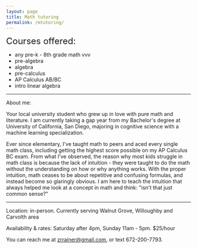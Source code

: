 ```yaml
---
layout: page
title: Math tutoring
permalink: /mtutoring/
---
```

<span style="font-size:18.0pt">Courses offered:  </span>
  
- any pre-k - 8th grade math  vvv
- pre-algebra  
- algebra  
- pre-calculus  
- AP Calculus AB/BC  
- intro linear algebra  

---

About me:
  
Your local university student who grew up in love with pure math and literature. I am currently taking a gap year from my Bachelor's degree at University of California, San Diego, majoring in cognitive science with a machine learning specialization.

Ever since elementary, I've taught math to peers and aced every single math class, including getting the highest score possible on my AP Calculus BC exam. From what I've observed, the reason why most kids struggle in math class is because the lack of intuition - they were taught to do the math without the understanding on how or why anything works. With the proper intuition, math ceases to be about repetitive and confusing formulas, and instead become so glaringly obvious. I am here to teach the intuition that always helped me look at a concept in math and think: "isn't that just common sense?"


---

Location: in-person. Currently serving Walnut Grove, Willoughby and Carvolth area
  
Availability & rates: Saturday after 4pm, Sunday 11am - 5pm. $25/hour

You can reach me at zrrainer@gmail.com, or text 672-200-7793.

